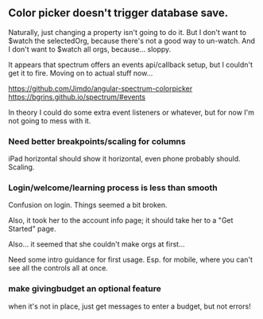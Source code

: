 

## Color picker doesn't trigger database save.


Naturally, just changing a property isn't going to do it. But I don't want to $watch the selectedOrg, because there's not a good way to un-watch. And I don't want to $watch all orgs, because... sloppy.

It appears that spectrum offers an events api/callback setup, but I couldn't get it to fire. Moving on to actual stuff now...

https://github.com/Jimdo/angular-spectrum-colorpicker
https://bgrins.github.io/spectrum/#events

In theory I could do some extra event listeners or whatever, but for now I'm not going to mess with it.



### Need better breakpoints/scaling for columns


iPad horizontal should show it horizontal, even phone probably should. Scaling.



### Login/welcome/learning process is less than smooth


Confusion on login. Things seemed a bit broken.

Also, it took her to the account info page; it should take her to a "Get Started" page.

Also... it seemed that she couldn't make orgs at first...

Need some intro guidance for first usage. Esp. for mobile, where you can't see all the controls all at once.



### make givingbudget an optional feature

when it's not in place, just get messages to enter a budget, but not errors!

